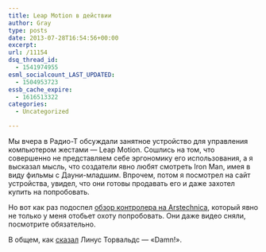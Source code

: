```yaml
---
title: Leap Motion в действии
author: Gray
type: posts
date: 2013-07-28T16:54:56+00:00
excerpt:
url: /11154
dsq_thread_id:
  - 1541974955
esml_socialcount_LAST_UPDATED:
  - 1504953723
essb_cache_expire:
  - 1616513322
categories:
  - Uncategorized

---
```








Мы вчера в Радио-Т обсуждали занятное устройство для управления компьютером жестами — Leap Motion. Сошлись на том, что совершенно не представляем себе эргономику его использования, а я высказал мысль, что создатели явно любят смотреть Iron Man, имея в виду фильмы с Дауни-младшим. Впрочем, потом я посмотрел на сайт устройства, увидел, что они готовы продавать его и даже захотел купить на попробовать.

Но вот как раз подоспел [обзор контролера на Arstechnica][1], который явно не только у меня отобьет охоту попробовать. Они даже видео сняли, посмотрите обязательно.

В общем, как [сказал][2] Линус Торвальдс — &#171;Damn!&#187;.

 [1]: http://arstechnica.com/gadgets/2013/07/hands-on-with-the-leap-motion-controller-cool-but-frustrating-as-hell/
 [2]: https://plus.google.com/102150693225130002912/posts/6TUjyBV7yuh